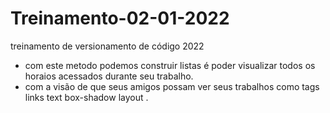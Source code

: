 # Treinamento-02-01-2022

treinamento de versionamento de código 2022

- com este metodo podemos construir listas é poder visualizar todos
os horaios acessados durante seu trabalho.
- com a visão de que seus amigos possam ver seus trabalhos
como tags links text box-shadow layout .
